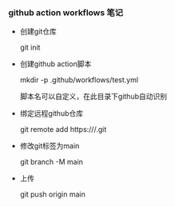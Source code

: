 ### github action workflows 笔记

- 创建git仓库

    git init

- 创建github action脚本

    mkdir -p .github/workflows/test.yml

    脚本名可以自定义，在此目录下github自动识别

- 绑定远程github仓库

    git remote add https:///.git

- 修改git标签为main
 
    git branch -M main

- 上传

    git push origin main